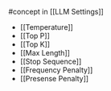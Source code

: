 #concept in [[LLM Settings]]

- [[Temperature]]
- [[Top P]]
- [[Top K]]
- [[Max Length]]
- [[Stop Sequence]]
- [[Frequency Penalty]]
- [[Presense Penalty]]
